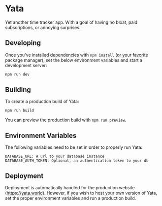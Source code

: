 # Yata

Yet another time tracker app. With a goal of having no bloat, paid subscriptions, or annoying surprises.

## Developing

Once you've installed dependencies with `npm install` (or your favorite package manager), set the below environment variables and start a development server:

```bash
npm run dev
```

## Building

To create a production build of Yata:

```bash
npm run build
```

You can preview the production build with `npm run preview`.

## Environment Variables
The following variables need to be set in order to properly run Yata:
```
DATABASE_URL: A url to your database instance
DATABASE_AUTH_TOKEN: Optional, an authentication token to your db
```

## Deployment

Deployment is automatically handled for the production website (https://yata.world).
However, if you wish to host your own version of Yata, set the proper environment variables
and run a production build.